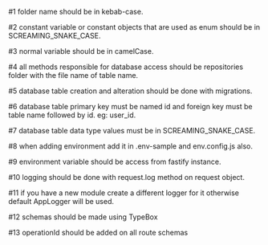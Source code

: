 #1 folder name should be in kebab-case.

#2 constant variable or constant objects that are used as enum should be in SCREAMING_SNAKE_CASE.

#3 normal variable should be in camelCase.

#4 all methods responsible for database access should be repositories folder with the file name of table name.

#5 database table creation and alteration should be done with migrations.

#6 database table primary key must be named id and foreign key must be table name followed by id. eg: user_id.

#7 database table data type values must be in SCREAMING_SNAKE_CASE.

#8 when adding environment add it in .env-sample and env.config.js also.

#9 environment variable should be access from fastify instance.

#10 logging should be done with request.log method on request object.

#11 if you have a new module create a different logger for it otherwise default AppLogger will be used.

#12 schemas should be made using TypeBox

#13 operationId should be added on all route schemas
